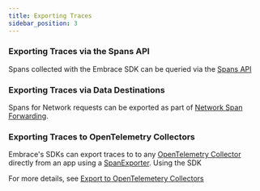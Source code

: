 ```yaml
---
title: Exporting Traces
sidebar_position: 3
---
```


### Exporting Traces via the Spans API
Spans collected with the Embrace SDK can be queried via the [Spans API](/docs/spans-api/)

### Exporting Traces via Data Destinations
Spans for Network requests can be exported as part of [Network Span Forwarding](/docs/product/network-spans-forwarding.md).

### Exporting Traces to OpenTelemetry Collectors
Embrace's SDKs can export traces to to any [OpenTelemetry Collector](https://opentelemetry.io/docs/collector/) directly from an app using a [SpanExporter](https://opentelemetry.io/docs/specs/otel/trace/sdk/#span-exporter). Using the SDK 

For more details, see [Export to OpenTelemetery Collectors](/docs/open-telemetry/integration/#export-to-opentelemetry-collectors)
